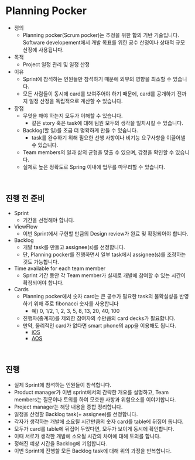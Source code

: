# Planning Pocker

- 정의
    - Planning pocker(Scrum pocker)는 추정을 위한 합의 기반 기술입니다. Software developement에서 개발 목표를 위한 공수 산정이나 상대적 규모 산정에 사용됩니다.
- 목적
    - Project 일정 관리 및 일정 산정
- 이유
    - Sprint에 참석하는 인원들만 참석하기 때문에 외부의 영향을 최소할 수 있습니다.
    - 모든 사람들이 동시에 card를 보여주어야 하기 때문에, card를 공개하기 전까지 일정 산정을 독립적으로 계산할 수 있습니다.
- 장점
    - 무엇을 해야 하는지 모두가 이해할 수 있습니다.
        - 같은 story 혹은 task에 대해 팀원 모두의 생각을 일치시킬 수 있습니다.
    - Backlog(할 일)를 조금 더 명확하게 만들 수 있습니다. 
        - task를 완수하기 위해 필요한 선행 사항이나 비기능 요구사항을 이끌어낼 수 있습니다. 
    - Team members의 일과 삶의 균형을 맞출 수 있으며, 감정을 확인할 수 있습니다.
    - 실제로 높은 정확도로 Spring 이내에 업무를 마무리할 수 있습니다.

<br>

## 진행 전 준비

- Sprint
    - 기간을 선정해야 합니다.
- ViewFlow
    - 이번 Sprint에서 구현할 만큼의 Design review가 완료 및 확정되어야 합니다.
- Backlog
    - 개발 task를 만들고 assignee(s)를 선정합니다.
    - 단, Planning pocker를 진행하면서 일부 task에서 assignee(s)를 조정하는 것도 가능합니다.
- Time available for each team member
    - Sprint 기간 동안 각 Team member가 실제로 개발에 참여할 수 있는 시간이 확정되어야 합니다.
- Cards
    - Planning pocker에서 숫자 card는 큰 공수가 필요한 task의 불확실성을 반영하기 위해 주로 fibonacci 숫자를 사용합니다
        - 예) 0, 1/2, 1, 2, 3, 5, 8, 13, 20, 40, 100
    - 진행자(중계자)를 제외한 참여자의 수만큼의 card decks가 필요합니다.
    - 만약, 물리적인 card가 없다면 smart phone의 app을 이용해도 됩니다.
        - [iOS](https://itunes.apple.com/kr/app/scrum-time-planning-poker/id844162336?mt=8#)
        -  [AOS](https://play.google.com/store/apps/details?id=rs.pstech.scrumtimeplanningpoker)

<br>

## 진행

- 실제 Sprint에 참석하는 인원들이 참석합니다.
- Product manager가 이번 sprint에서의 간략한 개요를 설명하고, Team members는 질문이나 토의를 하여 모호한 사항과 위험요소를 이야기합니다.
- Project manager는 해당 내용을 종합 정리합니다.
- 일정을 산정할 Backlog task(+ assignee)를 선정합니다.
- 각자가 생각하는 개발에 소요될 시간만큼의 숫자 card를 table에 뒤집어 둡니다.
- 모두가 card를 table에 뒤집어 두었다면, 모두가 보이게 동시에 확인합니다.
- 이때 서로가 생각한 개발에 소요될 시간의 차이에 대해 토의를 합니다.
- 정해진 예상 시간을 Backlog에 기입합니다.
- 이번 Sprint에 진행할 모든 Backlog task에 대해 위의 과정을 반복합니다. 
